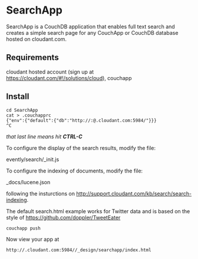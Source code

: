 # SearchApp

SearchApp is a CouchDB application that enables full text search and creates a simple search page for any CouchApp or CouchDB database hosted on cloudant.com.

## Requirements

cloudant hosted account (sign up at <https://cloudant.com/#!/solutions/cloud>), couchapp

## Install

<pre><code>cd SearchApp
cat > .couchapprc
{"env":{"default":{"db":"http://<user>:<pass>@<user>.cloudant.com:5984/<db_or_couchapp_you_want_to_search>"}}}
^C</code></pre>

*that last line means hit **CTRL-C***

To configure the display of the search results, modify the file:

evently/search/_init.js

To configure the indexing of documents, modify the file:

_docs/lucene.json

following the insturctions on <http://support.cloudant.com/kb/search/search-indexing>.

The default search.html example works for Twitter data and is based on the style of <https://github.com/doppler/TweetEater>

<pre><code>couchapp push</code></pre>

Now view your app at

<pre><code>http://<user>.cloudant.com:5984/<db_or_couchapp_you_want_to_search>/_design/searchapp/index.html</code></pre>

